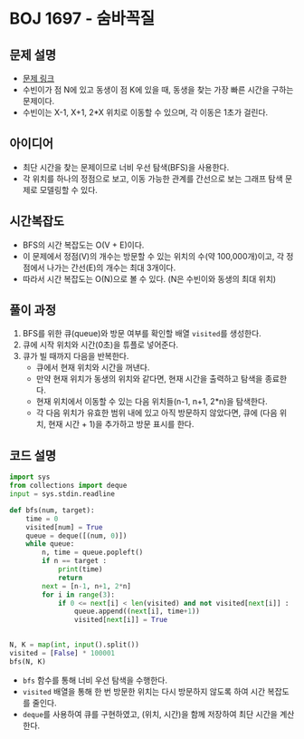 # BOJ 1697 - 숨바꼭질

## 문제 설명
- [문제 링크](https://www.acmicpc.net/problem/1697)
- 수빈이가 점 N에 있고 동생이 점 K에 있을 때, 동생을 찾는 가장 빠른 시간을 구하는 문제이다.
- 수빈이는 X-1, X+1, 2*X 위치로 이동할 수 있으며, 각 이동은 1초가 걸린다.

## 아이디어
- 최단 시간을 찾는 문제이므로 너비 우선 탐색(BFS)을 사용한다.
- 각 위치를 하나의 정점으로 보고, 이동 가능한 관계를 간선으로 보는 그래프 탐색 문제로 모델링할 수 있다.

## 시간복잡도
- BFS의 시간 복잡도는 O(V + E)이다.
- 이 문제에서 정점(V)의 개수는 방문할 수 있는 위치의 수(약 100,000개)이고, 각 정점에서 나가는 간선(E)의 개수는 최대 3개이다.
- 따라서 시간 복잡도는 O(N)으로 볼 수 있다. (N은 수빈이와 동생의 최대 위치)

## 풀이 과정
1. BFS를 위한 큐(queue)와 방문 여부를 확인할 배열 `visited`를 생성한다.
2. 큐에 시작 위치와 시간(0초)을 튜플로 넣어준다.
3. 큐가 빌 때까지 다음을 반복한다.
    - 큐에서 현재 위치와 시간을 꺼낸다.
    - 만약 현재 위치가 동생의 위치와 같다면, 현재 시간을 출력하고 탐색을 종료한다.
    - 현재 위치에서 이동할 수 있는 다음 위치들(n-1, n+1, 2*n)을 탐색한다.
    - 각 다음 위치가 유효한 범위 내에 있고 아직 방문하지 않았다면, 큐에 (다음 위치, 현재 시간 + 1)을 추가하고 방문 표시를 한다.

## 코드 설명
```python
import sys
from collections import deque
input = sys.stdin.readline

def bfs(num, target):
    time = 0
    visited[num] = True
    queue = deque([(num, 0)])
    while queue:
        n, time = queue.popleft()
        if n == target :
            print(time)
            return
        next = [n-1, n+1, 2*n]
        for i in range(3):
            if 0 <= next[i] < len(visited) and not visited[next[i]] :
                queue.append((next[i], time+1))
                visited[next[i]] = True
        

N, K = map(int, input().split())
visited = [False] * 100001
bfs(N, K)
```
- `bfs` 함수를 통해 너비 우선 탐색을 수행한다.
- `visited` 배열을 통해 한 번 방문한 위치는 다시 방문하지 않도록 하여 시간 복잡도를 줄인다.
- `deque`를 사용하여 큐를 구현하였고, (위치, 시간)을 함께 저장하여 최단 시간을 계산한다.
